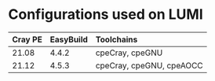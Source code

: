 # Configurations used on LUMI

| Cray PE | EasyBuild | Toolchains               |
|:--------|:----------|:-------------------------|
| 21.08   | 4.4.2     | cpeCray, cpeGNU          |
| 21.12   | 4.5.3     | cpeCray, cpeGNU, cpeAOCC |
